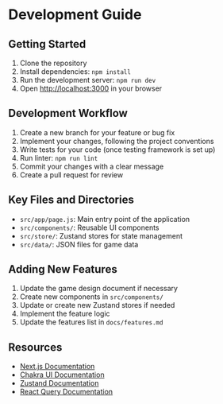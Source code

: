# Development Guide

## Getting Started
1. Clone the repository
2. Install dependencies: `npm install`
3. Run the development server: `npm run dev`
4. Open [http://localhost:3000](http://localhost:3000) in your browser

## Development Workflow
1. Create a new branch for your feature or bug fix
2. Implement your changes, following the project conventions
3. Write tests for your code (once testing framework is set up)
4. Run linter: `npm run lint`
5. Commit your changes with a clear message
6. Create a pull request for review

## Key Files and Directories
- `src/app/page.js`: Main entry point of the application
- `src/components/`: Reusable UI components
- `src/store/`: Zustand stores for state management
- `src/data/`: JSON files for game data

## Adding New Features
1. Update the game design document if necessary
2. Create new components in `src/components/`
3. Update or create new Zustand stores if needed
4. Implement the feature logic
5. Update the features list in `docs/features.md`

## Resources
- [Next.js Documentation](https://nextjs.org/docs)
- [Chakra UI Documentation](https://chakra-ui.com/docs/getting-started)
- [Zustand Documentation](https://github.com/pmndrs/zustand)
- [React Query Documentation](https://tanstack.com/query/latest/docs/react/overview)
